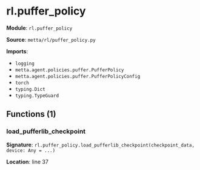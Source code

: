 # rl.puffer_policy

**Module**: `rl.puffer_policy`

**Source**: `metta/rl/puffer_policy.py`

**Imports**:
- `logging`
- `metta.agent.policies.puffer.PufferPolicy`
- `metta.agent.policies.puffer.PufferPolicyConfig`
- `torch`
- `typing.Dict`
- `typing.TypeGuard`

## Functions (1)

### load_pufferlib_checkpoint

**Signature**: `rl.puffer_policy.load_pufferlib_checkpoint(checkpoint_data, device: Any = ...)`

**Location**: line 37

